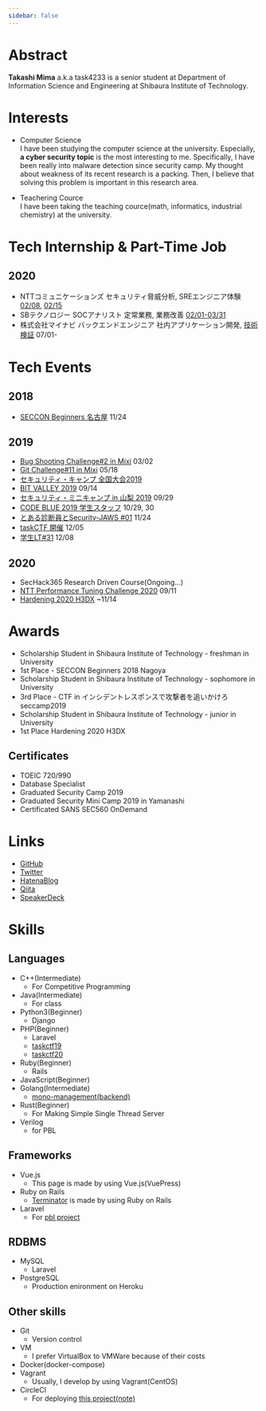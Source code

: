 ```yaml
---
sidebar: false
---
```


# Abstract
**Takashi Mima** a.k.a task4233 is a senior student at Department of Information Science and Engineering at Shibaura Institute of Technology.

# Interests
 - Computer Science  
   I have been studying the computer science at the university. Especially, **a cyber security topic** is the most interesting to me. Specifically, I have been really into malware detection since security camp. My thought about weakness of its recent research is a packing. Then, I believe that solving this problem is important in this research area.

 - Teachering Cource  
   I have been taking the teaching cource(math, informatics, industrial chemistry) at the university.

# Tech Internship & Part-Time Job
## 2020
 - NTTコミュニケーションズ セキュリティ脅威分析, SREエンジニア体験 [02/08](https://task4233.hatenablog.com/entry/2020/02/08/235757), [02/15](https://task4233.hatenablog.com/entry/2020/02/17/193956)
 - SBテクノロジー SOCアナリスト 定常業務, 業務改善 [02/01-03/31](https://task4233.hatenablog.com/entry/2020/04/11/091428)
 - 株式会社マイナビ バックエンドエンジニア 社内アプリケーション開発, [技術検証](https://qiita.com/task4233/items/bf6752692143b7b80027) 07/01-

# Tech Events
## 2018
 - [SECCON Beginners 名古屋](https://task4233.hatenablog.com/entry/2018/11/25/130607) 11/24

## 2019
 - [Bug Shooting Challenge#2 in Mixi](https://task4233.hatenablog.com/entry/2019/03/02/235724) 03/02
 - [Git Challenge#11 in Mixi](https://task4233.hatenablog.com/entry/2019/05/19/122206) 05/18
 - [セキュリティ・キャンプ 全国大会2019](https://task4233.hatenablog.com/entry/2019/08/24/132522)
 - [BIT VALLEY 2019](https://task4233.hatenablog.com/entry/2019/09/15/110308) 09/14
 - [セキュリティ・ミニキャンプ in 山梨 2019](https://task4233.hatenablog.com/entry/2019/10/12/131008) 09/29
 - [CODE BLUE 2019 学生スタッフ](https://task4233.hatenablog.com/entry/2019/10/31/162742) 10/29, 30
 - [とある診断員とSecurity-JAWS #01](https://task4233.hatenablog.com/entry/2019/11/24/220643) 11/24
 - [taskCTF 開催](https://qiita.com/task4233/items/09f112076eb5855eeed3) 12/05
 - [学生LT#31](https://task4233.hatenablog.com/entry/2019/12/09/235315) 12/08
 
 ## 2020
  - SecHack365 Research Driven Course(Ongoing...)
  - [NTT Performance Tuning Challenge 2020](https://task4233.hatenablog.com/entry/2020/09/11/200801) 09/11
  - [Hardening 2020 H3DX](https://task4233.hatenablog.com/entry/2020/11/26/201239) ~11/14

# Awards
 - Scholarship Student in Shibaura Institute of Technology - freshman in University
 - 1st Place - SECCON Beginners 2018 Nagoya
 - Scholarship Student in Shibaura Institute of Technology - sophomore in University
 - 3rd Place - CTF in インシデントレスポンスで攻撃者を追いかけろ seccamp2019
 - Scholarship Student in Shibaura Institute of Technology - junior in University
 - 1st Place Hardening 2020 H3DX

## Certificates
 - TOEIC 720/990
 - Database Specialist
 - Graduated Security Camp 2019
 - Graduated Security Mini Camp 2019 in Yamanashi
 - Certificated SANS SEC560 OnDemand

# Links
 - [GitHub](https://github.com/task4233)
 - [Twitter](https://twitter.com/task4233)
 - [HatenaBlog](https://task4233.hatenablog.com/)
 - [Qiita](https://qiita.com/task4233)
 - [SpeakerDeck](https://speakerdeck.com/task4233)


# Skills
## Languages
 - C++(Intermediate)
   - For Competitive Programming
 - Java(Intermediate)
   - For class
 - Python3(Beginner)
   - Django
 - PHP(Beginner)
   - Laravel
   - [taskctf19](https://github.com/task4233/taskctf19)
   - [taskctf20](https://github.com/task4233/taskctf20)
 - Ruby(Beginner)
   - Rails
 - JavaScript(Beginner)
 - Golang(Intermediate)
   - [mono-management(backend)](https://github.com/task4233/mono-management)
 - Rust(Beginner)
   - For Making Simple Single Thread Server
 - Verilog
   - for PBL

## Frameworks
 - Vue.js
   - This page is made by using Vue.js(VuePress)
 - Ruby on Rails
   - [Terminator](https://task4233-terminator.herokuapp.com/) is made by using Ruby on Rails
 - Laravel
   - For [pbl project](https://github.com/task4233/pbl-19)
   
## RDBMS
 - MySQL
   - Laravel
 - PostgreSQL
   - Production enironment on Heroku

## Other skills
 - Git
   - Version control
 - VM
   - I prefer VirtualBox to VMWare because of their costs
 - Docker(docker-compose)
 - Vagrant
   - Usually, I develop by using Vagrant(CentOS)
 - CircleCI
   - For deploying [this project(note)](https://github.com/task4233/note)
